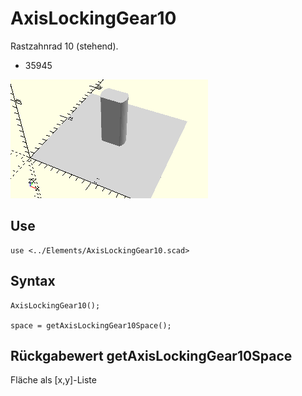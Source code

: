 # AxisLockingGear10
Rastzahnrad 10 (stehend).
- 35945

![AxisLockingGear10](../../images/AxisLockingGear10.png)

## Use
```
use <../Elements/AxisLockingGear10.scad>
```

## Syntax
```
AxisLockingGear10();

space = getAxisLockingGear10Space();
```

## Rückgabewert getAxisLockingGear10Space
Fläche als \[x,y]-Liste
